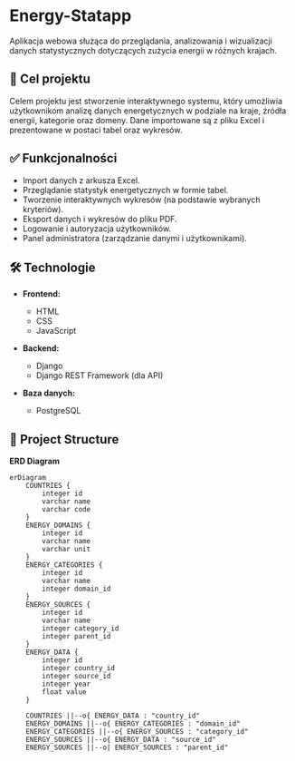 # Energy-Statapp

Aplikacja webowa służąca do przeglądania, analizowania i wizualizacji danych statystycznych dotyczących zużycia energii w różnych krajach.

## 🎯 Cel projektu

Celem projektu jest stworzenie interaktywnego systemu, który umożliwia użytkownikom analizę danych energetycznych w podziale na kraje, źródła energii, kategorie oraz domeny. Dane importowane są z pliku Excel i prezentowane w postaci tabel oraz wykresów.

## ✅ Funkcjonalności

- Import danych z arkusza Excel.
- Przeglądanie statystyk energetycznych w formie tabel.
- Tworzenie interaktywnych wykresów (na podstawie wybranych kryteriów).
- Eksport danych i wykresów do pliku PDF.
- Logowanie i autoryzacja użytkowników.
- Panel administratora (zarządzanie danymi i użytkownikami).

## 🛠️ Technologie

- **Frontend:**  
  - HTML
  - CSS
  - JavaScript  

- **Backend:**  
  - Django
  - Django REST Framework (dla API) 

- **Baza danych:**  
  - PostgreSQL
 
## 📂 Project Structure

**ERD Diagram**
```mermaid
erDiagram
    COUNTRIES {
        integer id
        varchar name
        varchar code
    }
    ENERGY_DOMAINS {
        integer id
        varchar name
        varchar unit
    }
    ENERGY_CATEGORIES {
        integer id
        varchar name
        integer domain_id
    }
    ENERGY_SOURCES {
        integer id
        varchar name
        integer category_id
        integer parent_id
    }
    ENERGY_DATA {
        integer id
        integer country_id
        integer source_id
        integer year
        float value
    }

    COUNTRIES ||--o{ ENERGY_DATA : "country_id"
    ENERGY_DOMAINS ||--o{ ENERGY_CATEGORIES : "domain_id"
    ENERGY_CATEGORIES ||--o{ ENERGY_SOURCES : "category_id"
    ENERGY_SOURCES ||--o{ ENERGY_DATA : "source_id"
    ENERGY_SOURCES ||--o| ENERGY_SOURCES : "parent_id"
```
